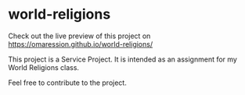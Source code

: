 # world-religions

Check out the live preview of this project on https://omaression.github.io/world-religions/

This project is a Service Project. It is intended as an assignment for my World Religions class.

Feel free to contribute to the project.
